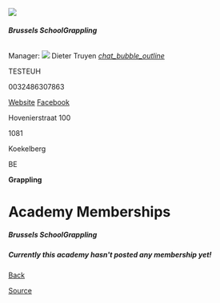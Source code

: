 ![](//s3.us-east-2.amazonaws.com/jitshareimages/academies/images/000/000/040/medium/logo-grappling-06-2019.jpg?1608626722)

###### **Brussels SchoolGrappling**

Manager: ![](//s3.us-east-2.amazonaws.com/jitshareimages/users/images/000/000/084/thumb/download.png?1565588880) Dieter Truyen [*chat_bubble_outline*](/conversations?user_id=84)

TESTEUH

0032486307863

[Website](https://bbjja.be/nl/index.php?page=Grappling/intro) [Facebook](https://www.facebook.com/Schoolgrappling-102244687816634/)

Hovenierstraat 100

1081

Koekelberg

BE

  

**Grappling**

  

Academy Memberships
===================

##### Brussels SchoolGrappling

  

##### Currently this academy hasn't posted any membership yet!

[Back](/)

[Source](https://www.jitshare.com/academylist?academy_id=40)
